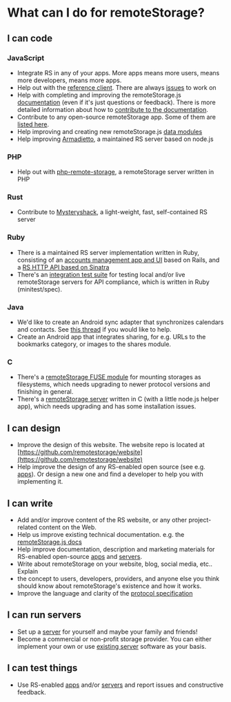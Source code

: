 # What can I do for remoteStorage?

## I can code

### JavaScript

* Integrate RS in any of your apps. More apps means more users, means more
  developers, means more apps.
* Help out with the [reference
  client](https://github.com/remotestorage/remotestorage.js/). There are always
  [issues](https://github.com/remotestorage/remotestorage.js/issues) to work on
* Help with completing and improving the remoteStorage.js
  [documentation](./rs.js/docs/) (even if
  it's just questions or feedback). There is more detailed information about
  how to [contribute to the documentation](./rs.js/docs/contributing/docs).
* Contribute to any open-source remoteStorage app. Some of them are [listed
  here](/apps "Apps").
* Help improving and creating new remoteStorage.js [data
  modules](https://github.com/remotestorage/modules)
* Help improving [Armadietto](https://github.com/remotestorage/armadietto/), a
  maintained RS server based on node.js

### PHP

* Help out with [php-remote-storage](https://git.sr.ht/~fkooman/php-remote-storage), a remoteStorage server written in PHP

### Rust

* Contribute to [Mysteryshack](https://github.com/untitaker/mysteryshack), a light-weight, fast, self-contained RS server

### Ruby

* There is a maintained RS server implementation written in Ruby, consisting of an
  [accounts management app and UI](https://gitea.kosmos.org/kosmos/akkounts/)
  based on Rails, and a [RS HTTP API based on
  Sinatra](https://github.com/5apps/liquor-cabinet)
* There's an [integration test
  suite](https://github.com/remotestorage/api-test-suite) for testing local
  and/or live remoteStorage servers for API compliance, which is written in
  Ruby (minitest/spec).

### Java

* We'd like to create an Android sync adapter that synchronizes calendars and contacts. See [this thread](https://community.remotestorage.io/t/synchronization-with-carddav-caldav/307/4) if you would like to help.
* Create an Android app that integrates sharing, for e.g. URLs to the bookmarks category, or images to the shares module.

### C

* There's a [remoteStorage FUSE module](https://github.com/remotestorage/fuse)
  for mounting storages as filesystems, which needs upgrading to newer protocol
  versions and finishing in general.
* There's a [remoteStorage server](https://github.com/remotestorage/rs-serve)
  written in C (with a little node.js helper app), which needs upgrading and
  has some installation issues.

## I can design

* Improve the design of this website. The website repo is located at
  [https://github.com/remotestorage/website](https://github.com/remotestorage/website)
* Help improve the design of any RS-enabled open source (see e.g. [apps](/apps)). Or
  design a new one and find a developer to help you with implementing it.

## I can write

* Add and/or improve content of the RS website, or any other project-related
  content on the Web.
* Help us improve existing technical documentation. e.g. the [remoteStorage.js
  docs](./rs.js/docs/)
* Help improve documentation, description and marketing materials for
  RS-enabled open-source [apps](/apps) and [servers](/servers).
* Write about remoteStorage on your website, blog, social media, etc.. Explain
* the concept to users, developers, providers, and anyone else you think should
  know about remoteStorage's existence and how it works.
* Improve the language and clarity of the [protocol
  specification](https://github.com/remotestorage/spec)

## I can run servers

* Set up a [server](/servers) for yourself and maybe your family and
  friends!
* Become a commercial or non-profit storage provider. You can either implement
  your own or use [existing server](/servers) software as your basis.

## I can test things

* Use RS-enabled [apps](/apps) and/or [servers](/servers) and
  report issues and constructive feedback.
